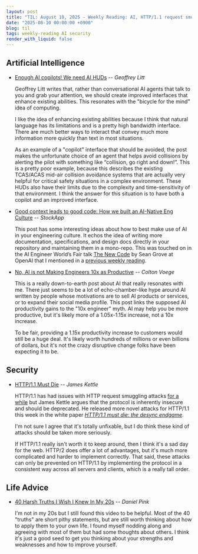 ```yaml
---
layout: post
title: "TIL: August 10, 2025 - Weekly Reading: AI, HTTP/1.1 request smuggling, and Life Advice"
date: "2025-08-10 00:00:00 +0900"
blog: til
tags: weekly-reading AI security
render_with_liquid: false
---
```


## Artificial Intelligence

- [Enough AI copilots! We need AI
  HUDs](https://www.geoffreylitt.com/2025/07/27/enough-ai-copilots-we-need-ai-huds)
  -- _Geoffrey Litt_

    Geoffrey Litt writes that, rather than conversational AI agents that talk to
    you and grab your attention, we should create improved interfaces that
    enhance existing abilities. This resonates with the "bicycle for the mind"
    idea of computing.

    I like the idea of enhancing existing abilities because I think that natural
    language has its limitations and is a pretty high bandwidth interface. There
    are much better ways to interact that convey much more information more
    quickly than text in most situations.

    As an example of a "copilot" interface that should be avoided, the post
    makes the unfortunate choice of an agent that helps avoid collisions by
    alerting the pilot with something like “collision, go right and down!”. This
    is a pretty poor example, because this describes the existing TCAS/ACAS
    mid-air collision avoidance systems that are actually very helpful for
    critical safety situations in a complex environment. These HUDs also have
    their limits due to the complexity and time-sensitivity of that environment.
    I think the answer for this situation is to have both a copilot and an
    improved interface.

- [Good context leads to good code: How we built an AI-Native Eng
  Culture](https://blog.stockapp.com/good-context-good-code/) -- _StockApp_

    This post has some interesting ideas about how to best make use of AI in
    your engineering culture. It echos the idea of writing more documentation,
    specifications, and design docs directly in your repository and maintaining
    them in a mono-repo. This was touched on in the AI Engineer World’s Fair
    talk [The New Code](https://www.youtube.com/watch?v=8rABwKRsec4) by Sean
    Grove at OpenAI that I mentioned in a [previous weekly
    reading](/til/2025/07/22/july-23-2025-weekly-reading).

- [No, AI is not Making Engineers 10x as
  Productive](https://colton.dev/blog/curing-your-ai-10x-engineer-imposter-syndrome/)
  -- _Colton Voege_

    This is a really down-to-earth post about AI that really resonates with me.
    There just seems to be a lot of echo-chamber-like hype around AI written by
    people whose motivations are to sell AI products or services, or to expand
    their social media profile. This post links the supposed AI productivity
    gains to the "10x engineer" myth. AI may help you be more productive, but
    it's likely more of a 1.05x-1.15x increase, not a 10x increase.

    To be fair, providing a 1.15x productivity increase to customers would still
    be a huge deal. It's likely worth hundreds of millions or even billions of
    dollars, but it's not the crazy disruptive change folks have been expecting
    it to be.

## Security

- [HTTP/1.1 Must Die](https://http1mustdie.com/) -- _James Kettle_

    HTTP/1.1 has had issues with HTTP request smuggling attacks [for a
    while](https://portswigger.net/research/http-desync-attacks-request-smuggling-reborn)
    but James Kettle argues that the protocol is inherently insecure and should
    be deprecated. He released more novel attacks for HTTP/1.1 this week in the
    white paper [<!-- textlint-disable spelling -->_HTTP/1.1 must die: the desync
    endgame_<!--textlint-enable spelling -->](https://portswigger.net/research/http1-must-die).

    I'm not sure I agree that it's totally unfixable, but I do think these
    kind of attacks should be taken more seriously.

    If HTTP/1.1 really isn't worth it to keep around, then I think it's a sad
    day for the web. HTTP/2 does offer a lot of advantages, but it's much more
    complicated and harder to implement correctly. That said, these attacks can
    only be prevented on HTTP/1.1 by implementing the protocol in a consistent
    way across all servers and clients, which is a really tall order.

## Life Advice

- [40 Harsh Truths I Wish I Knew In My
  20s](https://www.youtube.com/watch?v=w39A92UzTDY) -- _Daniel Pink_

    I'm not in my 20s but I still found this video to be helpful. Most of the
    40 "truths" are short pithy statements, but are still worth thinking about
    how to apply them to your own life. I found myself nodding along and
    agreeing with most of them but had some thoughts about others. I think it's
    just a good seed to get you thinking about your strengths and weaknesses and
    how to improve yourself.
